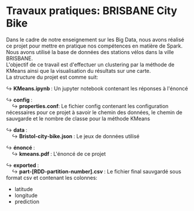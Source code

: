 # Travaux pratiques: BRISBANE City Bike
Dans le cadre de notre enseignement sur les Big Data, nous avons réalisé ce projet pour mettre en pratique nos compétences en matière de Spark. </br>
Nous avons utilisé la base de données des stations vélos dans la ville BRISBANE. </br>
L'objectif de ce travail est d'effectuer un clustering par la méthode de KMeans ainsi que la visualisation du résultats sur une carte. </br>
La structure du projet est comme suit: </br>

:arrow_right_hook: <b> KMeans.ipynb </b>: Un jupyter notebook contenant les réponses à l'énoncé  </br>

:arrow_right_hook: <b> config </b>:  </br>
&nbsp;&nbsp;&nbsp;&nbsp;:arrow_right_hook: <b> properties.conf</b>: Le fichier config contenant les configuration nécessaires pour ce projet à savoir le chemin des données, le chemin de sauvgarde et le nombre de classe pour la méthode KMeans  </br>
  
:arrow_right_hook: <b> data </b>:  </br>
&nbsp;&nbsp;&nbsp;&nbsp;:arrow_right_hook: <b> Bristol-city-bike.json </b>: Le jeux de données utilisé   </br>

:arrow_right_hook: <b> énoncé </b>:  </br>
&nbsp;&nbsp;&nbsp;&nbsp;:arrow_right_hook: <b> kmeans.pdf </b>: L'énoncé de ce projet   </br>

:arrow_right_hook: <b> exported </b>:  </br>
&nbsp;&nbsp;&nbsp;&nbsp;:arrow_right_hook: <b> part-[RDD-partition-number].csv </b>: Le fichier final sauvgardé sous format csv et contenant les colonnes: 
  * latitude  
  * longitude  
  * prediction  
